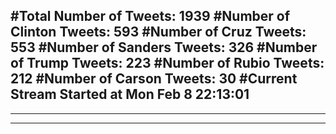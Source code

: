 #Total Number of Tweets: 1939 
#Number of Clinton Tweets: 593
#Number of Cruz Tweets: 553
#Number of Sanders Tweets: 326
#Number of Trump Tweets: 223
#Number of Rubio Tweets: 212
#Number of Carson Tweets: 30
#Current Stream Started at Mon Feb  8 22:13:01
---
---
---
